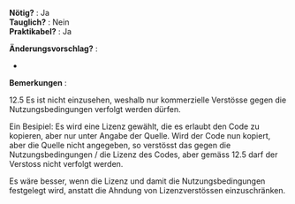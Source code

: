 **Nötig?** : Ja </br>
**Tauglich?** : Nein </br>
**Praktikabel?** : Ja </br>

**Änderungsvorschlag?** :

-

**Bemerkungen** :

12.5 Es ist nicht einzusehen, weshalb nur kommerzielle Verstösse gegen die Nutzungsbedingungen verfolgt werden dürfen.

Ein Besipiel: Es wird eine Lizenz gewählt, die es erlaubt den Code zu kopieren, aber nur unter Angabe der Quelle. Wird der Code nun kopiert, aber die Quelle nicht angegeben, so verstösst das gegen die Nutzungsbedingungen / die Lizenz des Codes, aber gemäss 12.5 darf der Verstoss nicht verfolgt werden.

Es wäre besser, wenn die Lizenz und damit die Nutzungsbedingungen festgelegt wird, anstatt die Ahndung von Lizenzverstössen einzuschränken. 


